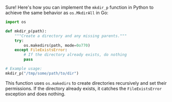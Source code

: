  Sure! Here's how you can implement the `mkdir_p` function in Python to achieve the same behavior as `os.MkdirAll` in Go:

```python
import os

def mkdir_p(path):
    """Create a directory and any missing parents."""
    try:
        os.makedirs(path, mode=0o770)
    except FileExistsError:
        # If the directory already exists, do nothing
        pass

# Example usage:
mkdir_p("/tmp/some/path/to/dir")
```

This function uses `os.makedirs` to create directories recursively and set their permissions. If the directory already exists, it catches the `FileExistsError` exception and does nothing.
